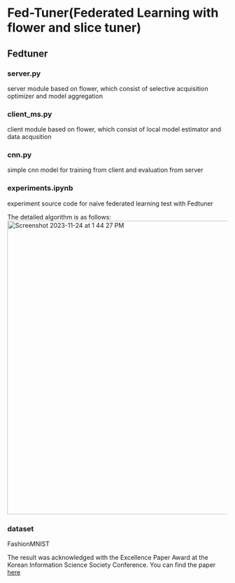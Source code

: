 # Fed-Tuner(Federated Learning with flower and slice tuner)

## Fedtuner
### server.py
server module based on flower, which consist of selective acquisition optimizer and model aggregation
### client_ms.py
client module based on flower, which consist of local model estimator and data acqusition
### cnn.py
simple cnn model for training from client and evaluation from server
### experiments.ipynb
experiment source code for naive federated learning test with Fedtuner 

The detailed algorithm is as follows:
<img width="672" alt="Screenshot 2023-11-24 at 1 44 27 PM" src="https://github.com/sperospera1225/selective_data_federated_learning/assets/67995592/353bc6d2-eb69-4610-87af-df9b600dc660">

### dataset
FashionMNIST

The result was acknowledged with the Excellence Paper Award at the Korean Information Science Society Conference. You can find the paper [here](https://www.dbpia.co.kr/journal/articleDetail?nodeId=NODE11113242)

